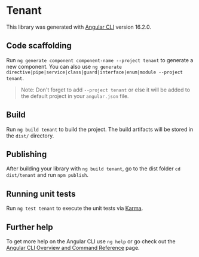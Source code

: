 # Tenant

This library was generated with [Angular CLI](https://github.com/angular/angular-cli) version 16.2.0.

## Code scaffolding

Run `ng generate component component-name --project tenant` to generate a new component. You can also use `ng generate directive|pipe|service|class|guard|interface|enum|module --project tenant`.
> Note: Don't forget to add `--project tenant` or else it will be added to the default project in your `angular.json` file. 

## Build

Run `ng build tenant` to build the project. The build artifacts will be stored in the `dist/` directory.

## Publishing

After building your library with `ng build tenant`, go to the dist folder `cd dist/tenant` and run `npm publish`.

## Running unit tests

Run `ng test tenant` to execute the unit tests via [Karma](https://karma-runner.github.io).

## Further help

To get more help on the Angular CLI use `ng help` or go check out the [Angular CLI Overview and Command Reference](https://angular.io/cli) page.
